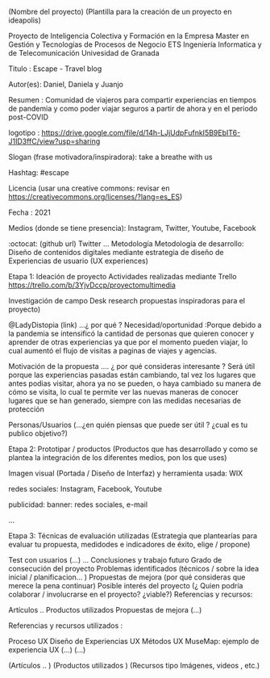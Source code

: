 (Nombre del proyecto)
(Plantilla para la creación de un proyecto en ideapolis)

Proyecto de Inteligencia Colectiva y Formación en la Empresa Master en Gestión y Tecnologías de Procesos de Negocio ETS Ingeniería Informatica y de Telecomunicación Univesidad de Granada

Titulo : Escape - Travel blog 

Autor(es): Daniel, Daniela y Juanjo


Resumen : Comunidad de viajeros para compartir experiencias en tiempos de pandemia y como poder viajar seguros a partir de ahora y en el periodo post-COVID


logotipo : https://drive.google.com/file/d/14h-LJjUdpFufnkI5B9EbIT6-J1ID3ffC/view?usp=sharing

Slogan (frase motivadora/inspiradora): take a breathe with us

Hashtag: #escape

Licencia (usar una creative commons: revisar en https://creativecommons.org/licenses/?lang=es_ES)

Fecha : 2021

Medios (donde se tiene presencia): Instagram, Twitter, Youtube, Facebook

:octocat: (github url)
Twitter
...
Metodología
Metodología de desarrollo: Diseño de contenidos digitales mediante estrategia de diseño de Experiencias de usuario (UX experiences)

Etapa 1: Ideación de proyecto
Actividades realizadas mediante Trello https://trello.com/b/3YjvDccp/proyectomultimedia

Investigación de campo Desk research propuestas inspiradoras para el proyecto)

@LadyDistopia (link) ...¿ por qué ? 
Necesidad/oportunidad :Porque debido a la pandemia se intensificó la cantidad de personas que quieren conocer y aprender de otras experiencias ya que por el momento pueden viajar, lo cual aumentó el flujo de visitas a paginas de viajes y agencias.

Motivación de la propuesta .... ¿ por qué consideras interesante ? Será útil porque las experiencias pasadas están cambiando, tal vez los lugares que antes podias visitar, ahora ya no se pueden, o haya cambiado su manera de cómo se visita, lo cual te permite ver las nuevas maneras de conocer lugares que se han generado, siempre con las medidas necesarias de protección

Personas/Usuarios (...¿en quién piensas que puede ser útil ? ¿cual es tu publico objetivo?)

Etapa 2: Prototipar / productos
(Productos que has desarrollado y como se plantea la integración de los diferentes medios, pon los que uses)

Imagen visual (Portada / Diseño de Interfaz) y herramienta usada: WIX

redes sociales: Instagram, Facebook, Youtube


publicidad: banner: redes sociales, e-mail

...

Etapa 3: Técnicas de evaluación utilizadas
(Estrategia que plantearías para evaluar tu propuesta, medidodes e indicadores de éxito, elige / propone)

Test con usuarios (...)
...
Conclusiones y trabajo futuro
Grado de consecución del proyecto
Problemas identificados (técnicos / sobre la idea inicial / planificacion… )
Propuestas de mejora (por qué consideras que merece la pena continuar)
Posible interés del proyecto (¿ Quien podría colaborar / involucrarse en el proyecto? ¿viable?)
Referencias y recursos:

Artículos ..
Productos utilizados
Propuestas de mejora
(...)

Referencias y recursos utilizados :

Proceso UX
Diseño de Experiencias UX
Métodos UX
MuseMap: ejemplo de experiencia UX
(...)
(...)

(Artículos .. )
(Productos utilizados )
(Recursos tipo Imágenes, videos , etc.)
